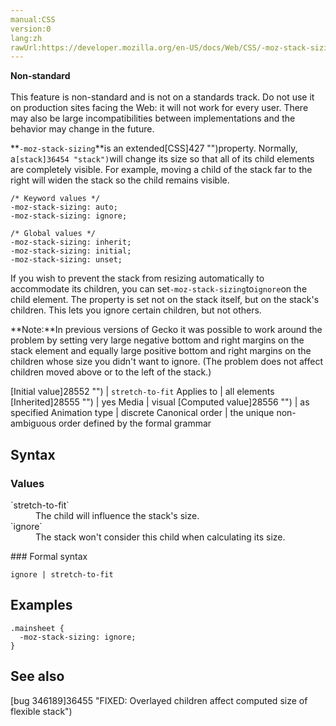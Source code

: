 ```yaml
---
manual:CSS
version:0
lang:zh
rawUrl:https://developer.mozilla.org/en-US/docs/Web/CSS/-moz-stack-sizing
---
```






**Non-standard**<br></br>This feature is non-standard and is not on a standards track. Do not use it on production sites facing the Web: it will not work for every user. There may also be large incompatibilities between implementations and the behavior may change in the future.





**`-moz-stack-sizing`**is an extended[CSS]427 "")property. Normally, a`[stack]36454 "stack")`will change its size so that all of its child elements are completely visible. For example, moving a child of the stack far to the right will widen the stack so the child remains visible.


```
/* Keyword values */
-moz-stack-sizing: auto;
-moz-stack-sizing: ignore;

/* Global values */
-moz-stack-sizing: inherit;
-moz-stack-sizing: initial;
-moz-stack-sizing: unset;
```


If you wish to prevent the stack from resizing automatically to accommodate its children, you can set`-moz-stack-sizing`to`ignore`on the child element. The property is set not on the stack itself, but on the stack&#39;s children. This lets you ignore certain children, but not others.



**Note:**In previous versions of Gecko it was possible to work around the problem by setting very large negative bottom and right margins on the stack element and equally large positive bottom and right margins on the children whose size you didn&#39;t want to ignore. (The problem does not affect children moved above or to the left of the stack.)


[Initial value]28552 "") | `stretch-to-fit` 
Applies to | all elements 
[Inherited]28555 "") | yes 
Media | visual 
[Computed value]28556 "") | as specified 
Animation type | discrete 
Canonical order | the unique non-ambiguous order defined by the formal grammar 


## Syntax<a name="Syntax"></a>

### Values<a name="Values"></a>
<dl><dt id=''>`stretch-to-fit`</dt><dd>The child will influence the stack&#39;s size.</dd><dt id=''>`ignore`</dt><dd>The stack won&#39;t consider this child when calculating its size.</dd></dl>
### Formal syntax<a name="Formal_syntax"></a>

```
ignore | stretch-to-fit
```

## Examples<a name="Examples"></a>

```
.mainsheet {
  -moz-stack-sizing: ignore;
}
```

## See also<a name="See_also"></a>


[bug 346189]36455 "FIXED: Overlayed children affect computed size of flexible stack")




